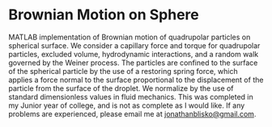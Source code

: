 # Brownian Motion on Sphere
MATLAB implementation of Brownian motion of quadrupolar particles on spherical surface. We consider a capillary force and torque for quadrupolar particles, excluded volume, hydrodynamic interactions, and a random walk governed by the Weiner process. The particles are confined to the surface of the spherical particle by the use of a restoring spring force, which applies a force normal to the surface proportional to the displacement of the particle from the surface of the droplet. We normalize by the use of standard dimensionless values in fluid mechanics. This was completed in my Junior year of college, and is not as complete as I would like. If any problems are experienced, please email me at jonathanblisko@gmail.com.
